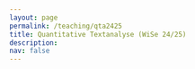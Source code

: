 ```yaml
---
layout: page
permalink: /teaching/qta2425
title: Quantitative Textanalyse (WiSe 24/25)
description: 
nav: false
---
```


<head>
    <meta charset="UTF-8">
    <meta name="viewport" content="width=device-width, initial-scale=1.0">
    <title>Fancy Table</title>
    <style>
        .fancy-table {
            width: 100%;
            border-collapse: collapse;
            text-align: left;
            vertical-align: top;
        }
        .fancy-table th, .fancy-table td {
            padding: 12px;
            border: 1px solid #ddd;
            text-align: left;
            vertical-align: top;
        }
        .fancy-table th {
            background-color: #f4f4f4;
            font-weight: bold;
        }
        .fancy-table tr:nth-child(even) {
            background-color: #f9f9f9;
        }
        .fancy-table tr:hover {
            background-color: #f1f1f1;
        }

        .plain-table {
            width: 100%;
            text-align: left;
            vertical-align: top;
        }
        .plain-table th, .plain-table td {
            padding: 12px;
        }
    </style>
</head>
<body>
    <h3>Inhalt</h3><br>
    <p>Wir leben in einer Welt von "big data", welche auch vor unserer Arbeit als Politikwissenschaftler*innen nicht Halt macht. Jeden Tag begründen politische Akteur*innen ihre Entscheidungen auf verschiedenen Kommunikationskanälen, Institutionen veröffentlichen Policy Reports, und Bürger*innen äußern ihre Meinung in sozialen Medien und in den Kommentarbereichen von Zeitungen. Doch wie können wir diese Datenmengen sinnvoll nutzen? </p>
    <p>Dieses Methodenseminar gibt einen Einblick in die quantitative Textanalyse, eine Art der Inhaltsanalyse, welche Texte anhand von numerischen Gemeinsamkeiten untersucht. Dabei werden die Student*innen im Laufe des Seminars lernen, (1) Textdaten von öffentlich zugänglichen Webseiten zu sammeln, (2) das Rohmaterial für verschiedene Analysen vorzubereiten sowie (3) verschiedene Techniken der quantitativen Textanalyse anzuwenden. Dabei werden die Studierenden auch ein Basisverständnis von neueren Entwicklungen der Textanalyse (wie von Transformer oder Large Language Modellen entwickeln). Die einzelnen Sitzungen werden dabei sehr praxisorientiert sein und Studierenden die Möglichkeit geben, ein eigenes Projekt im Rahmen des Seminars zu realisieren. Hierbei werden sie eine eigene Forschungsfrage entwickeln, theoretische Erwartungen formulieren, Forschungsdaten erschließen und eine passende Methode der quantitativen Textanalyse anwenden. </p>
    Der Syllabus lässt sich <a href="{{ site.url }}assets/pdf/qta/qta_syllabus.pdf">hier</a> herunterladen.
    <br>

	Das Seminar findet wöchentlich am Mittwoch zwischen 16-18 Uhr im Seminarraum SCH 100.107 statt. Student*innen werden gebeten, ihre Laptops mitzubringen. 
    <br><br>
    <h3>Materialien</h3>
    Um den Beispielcode durchlaufen lassen zu können, sollten zuerst die Dateien lokal gespeichert werden und in derselben Dateistruktur ein .Rproj-Datei erstellt werden. Über einen Doppelklick auf das .Rproj-File öffnet sich RStudio, über das das .RMD-File geöffnet werden kann. Eine Kurzanleitung lässt sich bspw. <a href="https://intro2r.com/rsprojs.html">hier</a> finden. <br>
	<br>
	<h4>1. Woche: Einführung</h4>
	<a href="{{ site.url }}assets/pdf/qta/introduction.pdf">Slides</a>
	<br><br>
	<h4>2. und 3. Woche: Crashkurs in R</h4>
	<table class="fancy-table">
        <tr>
            <th style="width:33%;">Slides</th>
            <th style="width:33%;">Code</th>
            <th style="width:33%;">Daten</th>
        </tr>
        <tr>
            <td><a href="{{ site.url }}assets/pdf/qta/crashkurs.pdf">Slides</a><br>
			<a href="{{ site.url }}assets/pdf/qta/crashkurs2.pdf">Slides (Woche 2)</a></td>
            <td><a href="{{ site.url }}assets/code/qta2425/einfuehrung.RMD">Einführung (Lösungen)</a><br>
			<a href="{{ site.url }}assets/code/qta2425/einfuehrung_empty.RMD">Einführung (Übungen)</a><br>
			<a href="{{ site.url }}assets/code/qta2425/tutorial.Rmd">Tutorial (Lösungen)</a><br>
			<a href="{{ site.url }}assets/code/qta2425/tutorial_empty.Rmd">Tutorial</a><br>
            </td>
            <td><a href="{{ site.url }}assets/data/allb18.dta">Allbus 2018</a> <br>
                <a href="{{ site.url }}assets/data/SnowballStopwordsGerman_utf8.txt">Stopwords</a> <br>
				<a href="{{ site.url }}assets/data/test_set.csv">.csv-Testdatei</a> <br>
				<a href="{{ site.url }}assets/data/unemployment_1222.xlsx">.xlsx-Testdatei</a> 	<br>			
				<a href="{{ site.url }}assets/data/mdb_data.RDS">Daten zu Abgeordneten des Deutschen Bundestags</a> 

				</td>
        </tr>
    </table><br><br>
	<h4>4. Woche: Was ist quantitative Textanalyse</h4>
	In dieser Sitzung beschäftigen wir uns mit Konzepten aus der Inhaltsanalyse. Wir werden einen Text manuell analysieren, bevor wir verschiedene Methoden und Gütekriterien der quantitativen Textanalyse kennenlernen. 
	<table class="fancy-table">
        <tr>
            <th style="width:33%;">Slides</th>
            <th style="width:33%;">Code</th>
        </tr>
        <tr>
            <td><a href="{{ site.url }}assets/pdf/qta/qta.pdf">Einführung in die quantitative Textanalyse</a></td>
            <td><a href="{{ site.url }}assets/code/qta2425/inauguration.Rmd">Code (US Inauguration Speeches)</a>
            </td>
        </tr>
    </table><br><br>
	<h4>5. Woche: Web-Scraping statischer Webseiten</h4>
	In dieser Woche versuchen wir, Daten von einfachen Webseiten herunterzuladen und in ein für uns nutzbares Dateiformat zu überführen. Bitte installiert im Vorfeld das <a href="https://selectorgadget.com/">SelectorGadget</a> für den Browser, welchen ihr normalerweise nutzt. Überlegt euch, welche Website für euch von Interesse sein könnte.  <br>
	<table class="fancy-table">
        <tr>
            <th style="width:33%;">Slides</th>
            <th style="width:33%;">Code</th>
        </tr>
        <tr>
            <td><a href="{{ site.url }}assets/pdf/qta/scraping.pdf">Scraping statischer Webseiten</a></td>
            <td><a href="{{ site.url }}assets/code/qta2425/scraping.Rmd">Code (Scraping Einführung)</a><br>
			<a href="{{ site.url }}assets/code/qta2425/scraping_exercises_empty.Rmd">Übungen (Scraping)</a><br>
			<a href="{{ site.url }}assets/code/qta2425/scraping_exercises.Rmd">Übungen - Lösungen</a>

            </td>
        </tr>
    </table><br><br>
	<h4>6. Woche: Web-Scraping dynamischer Webseiten</h4>
	In dieser Woche widmen wir uns komplexeren Webseiten, von denen wir überhaupt nicht oder nur teilweise auf den HTML-Code zugreifen können. Bitte stellt hierzu im Vorfeld der Sitzung sicher, dass ihr <a href="https://www.java.com/en/download/help/windows_offline_download.html">Java</a> installiert habt und es als Pfad-Variable definiert habt (s. <a href="https://www.java.com/en/download/help/path.html">folgende Anleitung</a>).  <br>
	<table class="fancy-table">
        <tr>
            <th style="width:33%;">Slides</th>
            <th style="width:33%;">Code</th>
        </tr>
        <tr>
            <td><a href="{{ site.url }}assets/pdf/qta/dynamic_scraping.pdf">Scraping dynamischer Webseiten und APIs</a></td>
            <td><a href="{{ site.url }}assets/code/qta2425/dynamic_scraping.Rmd">Code (Scraping dynamischer Webseiten)</a><br>
			<a href="{{ site.url }}assets/code/qta2425/apis.Rmd">Code (APIs)</a>
            </td>
        </tr>
    </table><br><br>
	<h4>7. Woche: Datenaufbereitung und Vorbereitung für Analysen </h4>
	Diese Woche widmet sich der Vorbereitung von einem Datensatz für die Textanalyse. Wir wandeln den Datensatz über verschiedene Schritte in eine Document-Frequency-Matrix um, mithilfe derer wir viele 'bags-of-words'-Analysen in R umsetzen können. Wir lernen dabei auch, welche Tokens wir entfernen können und wie wir wichtige Meta-Informationen zu den Daten in die neuen Datenformate konvertieren können. 
	
	<table class="fancy-table">
        <tr>
            <th style="width:33%;">Slides</th>
            <th style="width:33%;">Code</th>
            <th style="width:33%;">Daten</th>
        </tr>
        <tr>
            <td><a href="{{ site.url }}assets/pdf/qta/preparation.pdf">Slides</a></td>
            <td><a href="{{ site.url }}assets/code/qta2425/data_preparation.RMD">Code</a></td>
            <td><a href="{{ site.url }}assets/data/data_prep.RDS">Manifesto Data</a>
				</td>
        </tr>
    </table><br><br>
	<h4>8. Woche: Unsupervised Topic Models </h4>
	In dieser Sitzung schauen wir uns an, wie wir ohne Input von Forscher*innen Dokumente in verschiedene Themen clustern können. Dabei greifen wir auf das stm-Package von Roberts et al. (2019) zurück.
	
	<table class="fancy-table">
        <tr>
            <th style="width:33%;">Slides</th>
            <th style="width:33%;">Code</th>
            <th style="width:33%;">Daten</th>
        </tr>
        <tr>
            <td><a href="{{ site.url }}assets/pdf/qta/topic_models.pdf">Slides</a></td>
            <td><a href="{{ site.url }}assets/code/qta2425/topic_models.Rmd">Code (Einführung)</a><br>
			<a href="{{ site.url }}assets/code/qta2425/topic_models_uebungen_empty.Rmd">Code (Übungen)</a><br>
			<a href="{{ site.url }}assets/code/qta2425/topic_models_uebungen.Rmd">Code (Lösungen)</a></td>
            <td><a href="{{ site.url }}assets/data/allb08.dta">Allbus 2008 (Hauptdatensatz)</a><br>
			<a href="{{ site.url }}assets/data/allb08_cb.pdf">Allbus 2008 (Codebook)</a><br>
			<a href="{{ site.url }}assets/data/allb08_offen.dta">Allbus 2008 (Offene Angaben)</a><br>
			<a href="{{ site.url }}assets/data/allb08_offen_cb.pdf">Allbus 2008 (Codebook Offene Angaben)</a><br>
			<a href="{{ site.url }}assets/data/guardian_corp.RDS">Guardian (Media-Corpus)</a>			
				</td>
        </tr>
    </table><br><br>
	<h4>9. Woche: Scaling</h4>
	In dieser Woche beschäftigen wir uns mit der Möglichkeit, Texte auf einer eindimensionalen Skala sogenannte Polarity Scores zuzuordnen.	
	<table class="fancy-table">
        <tr>
            <th style="width:33%;">Slides</th>
            <th style="width:33%;">Code</th>
            <th style="width:33%;">Daten</th>
        </tr>
        <tr>
            <td><a href="{{ site.url }}assets/pdf/qta/scaling.pdf">Slides</a></td>
            <td><a href="{{ site.url }}assets/code/qta2425/scaling.Rmd">Code (Einführung)</a></td>
            <td><a href="{{ site.url }}assets/data/swiss_parl_sent_sample.RDS">Datensatz (Sample)</a><br>
			<a href="{{ site.url }}assets/data/lss_model1.RDS">LSS-Model</a></td>
        </tr>
    </table><br><br>
	<h4>10. Woche: Supervised Classification</h4>
	In dieser Sitzung widmen wir uns zunächst Grundkonzepten des Maschinellen Lernen, bevor wir diese auf einen Textcorpus (vom Manifesto-Project) anwenden.
	<table class="fancy-table">
        <tr>
            <th style="width:33%;">Slides</th>
            <th style="width:33%;">Code</th>
            <th style="width:33%;">Daten</th>
        </tr>
        <tr>
            <td><a href="{{ site.url }}assets/pdf/qta/supervised_intro.pdf">Slides</a></td>
            <td><a href="{{ site.url }}assets/code/qta2425/supervised.RMD">Code (Einführung)</a><br>
			<a href="{{ site.url }}assets/code/qta2425/classification_uebung_empty.Rmd">Übung (Classification)</a><br>
			<a href="{{ site.url }}assets/code/qta2425/classification_uebung.Rmd">Übung (Lösungen)</a></td>
            <td><a href="{{ site.url }}assets/data/data_prep.RDS">Datensatz (Manifesto Data)</a><br>
			<a href="{{ site.url }}assets/data/sentiment_tweets.RDS">Datensatz für die Übung</a></td>
        </tr>
    </table><br><br>
	<h4>11. Woche: Lab Session</h4>
	Diese Woche ist eine Lab-Session. Zunächst wird kurz über die Erwartungen der Hausarbeit gesprochen, bevor individuelle Probleme (konzeptueller Natur, bzgl. Code, etc.) besprochen werden können. <br><br>
	<a href="https://github.com/danbischof/danbischof.github.io/blob/master/assets/pdf/Bischof_howtopaper.pdf">Formalitäten und Word-Vorlage für die Hausarbeit</a><br> <br>
	<h4>12. Woche: Embedding Regression</h4>
	Wir lernen mit "Embeddings" eine komplexere Art der Repräsentation von Text kennen. Mithilfe des "conText"-Packages in R führen wir einfache deskriptive Analysen sowie eine Embedding-Regression durch. 
	<table class="fancy-table">
        <tr>
            <th style="width:33%;">Slides</th>
            <th style="width:33%;">Code</th>
            <th style="width:33%;">Daten</th>
        </tr>
        <tr>
            <td><a href="{{ site.url }}assets/pdf/qta/embeddings.pdf">Slides</a></td>
            <td><a href="{{ site.url }}assets/code/qta2425/embeddings_part1.RMD">Code</a></td>
            <td><a href="{{ site.url }}assets/data/data_prep.RDS">Datensatz (Manifesto Data)</a></td>
        </tr>
		<tr>
		    <td><a href="https://nlp.stanford.edu/projects/glove/">Embeddings zum Download</a></td>
		</tr>
    </table><br><br>
	<h4>13. Woche: Embeddings und Deep Neural Networks</h4>
	In unserer letzten inhaltlichen Sitzung des Seminars beschäftigen wir uns mit der instrumentellen Funktion von Embeddings für Downstream-Tasks. Wir nutzen Embeddings hierbei, um ein neural network zur Klassifikation von politischem Text zu trainieren. 
		<table class="fancy-table">
        <tr>
            <th style="width:33%;">Slides</th>
            <th style="width:33%;">Code</th>
            <th style="width:33%;">Daten</th>
        </tr>
        <tr>
            <td><a href="{{ site.url }}assets/pdf/qta/neural_networks.pdf">Slides</a></td>
            <td><a href="{{ site.url }}assets/code/qta2425/embeddings_part2.RMD">Code</a></td>
            <td><a href="{{ site.url }}assets/data/data_prep.RDS">Datensatz (Manifesto Data)</a></td>
        </tr>
		<tr>
		    <td><a href="https://nlp.stanford.edu/projects/glove/">Embeddings zum Download</a></td>
		</tr>
    </table><br><br>
	<h4>14. Woche: Abschlusssitzung</h4>
	In unserer letzten Sitzung tauschen wir uns über eure Hausarbeitsideen aus und besprechen Bewertungskriterien der Arbeit. Darüber hinaus evaluieren wir den Lernfortschritt, den wir im Seminar gemacht haben.  <br><br>
	<a href="{{ site.url }}assets/pdf/qta/wrap_up.pdf">Slides</a><br>
	<a href="{{ site.url }}assets/pdf/qta/anforderungen_hausarbeit.pdf">Überblick zu den Anforderungen der Hausarbeit</a><br>
	
